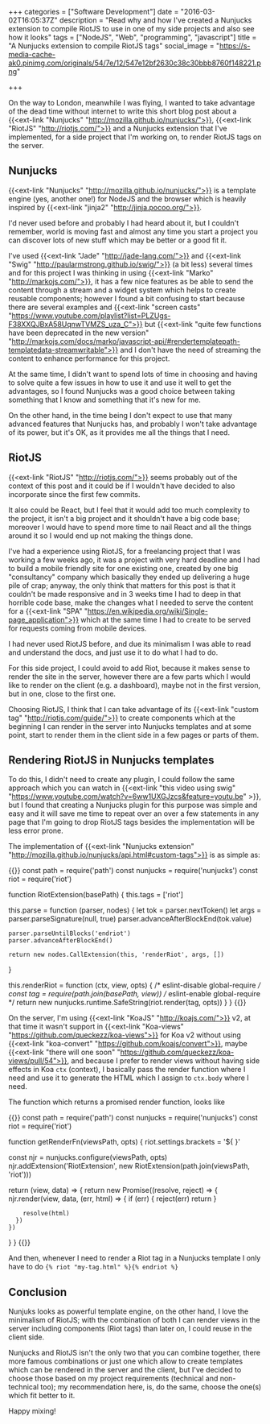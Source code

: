 +++
categories = ["Software Development"]
date = "2016-03-02T16:05:37Z"
description = "Read why and how I've created a Nunjucks extension to compile RiotJS to use in one of my side projects and also see how it looks"
tags = ["NodeJS", "Web", "programming", "javascript"]
title = "A Nunjucks extension to compile RiotJS tags"
social_image = "https://s-media-cache-ak0.pinimg.com/originals/54/7e/12/547e12bf2630c38c30bbb8760f148221.png"

+++

On the way to London, meanwhile I was flying, I wanted to take advantage of the dead time without internet to write this short blog post about a {{<ext-link "Nunjucks" "http://mozilla.github.io/nunjucks/">}}, {{<ext-link "RiotJS" "http://riotjs.com/">}} and a Nunjucks extension that I've implemented, for a side project that I'm working on, to render RiotJS tags on the server.

## Nunjucks

{{<ext-link "Nunjucks" "http://mozilla.github.io/nunjucks/">}} is a template engine (yes, another one!) for NodeJS and the browser which is heavily inspired by {{<ext-link "jinja2" "http://jinja.pocoo.org/">}}.

I'd never used before and probably I had heard about it, but I couldn't remember, world is moving fast and almost any time you start a project you can discover lots of new stuff which may be better or a good fit it.

I've used {{<ext-link "Jade" "http://jade-lang.com/">}} and {{<ext-link "Swig" "http://paularmstrong.github.io/swig/">}} (a bit less) several times and for this project I was thinking in using {{<ext-link "Marko" "http://markojs.com/">}}, it has a few nice features as be able to send the content through a stream and a widget system which helps to create reusable components; however I found a bit confusing to start because there are several examples and {{<ext-link "screen casts" "https://www.youtube.com/playlist?list=PLZUgs-F38XXQJBxA58UqnwTVMZS_uza_C">}} but {{<ext-link "quite few functions have been deprecated in the new version" "http://markojs.com/docs/marko/javascript-api/#rendertemplatepath-templatedata-streamwritable">}} and I don't have the need of streaming the content to enhance performance for this project.

At the same time, I didn't want to spend lots of time in choosing and having to solve quite a few issues in how to use it and use it well to get the advantages, so I found Nunjucks was a good choice between taking something that I know and something that it's new for me.

On the other hand, in the time being I don't expect to use that many advanced features that Nunjucks has, and probably I won't take advantage of its power, but it's OK, as it provides me all the things that I need.

## RiotJS

{{<ext-link "RiotJS" "http://riotjs.com/">}} seems probably out of the context of this post and it could be if I wouldn't have decided to also incorporate since the first few commits.

It also could be React, but I feel that it would add too much complexity to the project, it isn't a big project and it shouldn't have a big code base; moreover I would have to spend more time to nail React and all the things around it so I would end up not making the things done.

I've had a experience using RiotJS, for a freelancing project that I was working a few weeks ago, it was a project with very hard deadline and I had to build a mobile friendly site for one existing one, created by one big "consultancy" company which basically they ended up delivering a huge pile of crap; anyway, the only think that matters for this post is that it couldn't be made responsive and in 3 weeks time I had to deep in that horrible code base, make the changes what I needed to serve the content for a {{<ext-link "SPA" "https://en.wikipedia.org/wiki/Single-page_application">}} which at the same time I had to create to be served for requests coming from mobile devices.

I had never used RiotJS before, and due its minimalism I was able to read and understand the docs, and just use it to do what I had to do.

For this side project, I could avoid to add Riot, because it makes sense to render the site in the server, however there are a few parts which I would like to render on the client (e.g. a dashboard), maybe not in the first version, but in one, close to the first one.

Choosing RiotJS, I think that I can take advantage of its {{<ext-link "custom tag" "http://riotjs.com/guide/">}} to create components which at the beginning I can render in the server into Nunjucks templates and at some point, start to render them in the client side in a few pages or parts of them.


## Rendering RiotJS in Nunjucks templates

To do this, I didn't need to create any plugin, I could follow the same approach which you can watch in {{<ext-link "this video using swig" "https://www.youtube.com/watch?v=6ww1UXGJzcs&feature=youtu.be" >}}, but I found that creating a Nunjucks plugin for this purpose was simple and easy and it will save me time to repeat over an over a few statements in any page that I'm going to drop RiotJS tags besides the implementation will be less error prone.

The implementation of {{<ext-link "Nunjucks extension" "http://mozilla.github.io/nunjucks/api.html#custom-tags">}} is as simple as:

{{<highlight js>}}
const path = require('path')
const nunjucks = require('nunjucks')
const riot = require('riot')

function RiotExtension(basePath) {
  this.tags = ['riot']

  this.parse = function (parser, nodes) {
    let tok = parser.nextToken()
    let args = parser.parseSignature(null, true)
    parser.advanceAfterBlockEnd(tok.value)

    parser.parseUntilBlocks('endriot')
    parser.advanceAfterBlockEnd()

    return new nodes.CallExtension(this, 'renderRiot', args, [])
  }

  this.renderRiot = function (ctx, view, opts) {
    /* eslint-disable global-require */
    const tag = require(path.join(basePath, view))
    /* eslint-enable global-require */
    return new nunjucks.runtime.SafeString(riot.render(tag, opts))
  }
}
{{</highlight>}}

On the server, I'm using {{<ext-link "KoaJS" "http://koajs.com/">}} v2, at that time it wasn't support in {{<ext-link "Koa-views" "https://github.com/queckezz/koa-views">}} for Koa v2 without using {{<ext-link "koa-convert" "https://github.com/koajs/convert">}}, maybe {{<ext-link "there will one soon" "https://github.com/queckezz/koa-views/pull/54">}}, and because I prefer to render views without having side effects in Koa `ctx` (context), I basically pass the render function where I need and use it to generate the HTML which I assign to `ctx.body` where I need.

The function which returns a promised render function, looks like

{{<highlight js>}}
const path = require('path')
const nunjucks = require('nunjucks')
const riot = require('riot')

function getRenderFn(viewsPath, opts) {
  riot.settings.brackets = '${ }'

  const njr = nunjucks.configure(viewsPath, opts)
  njr.addExtension('RiotExtension', new RiotExtension(path.join(viewsPath, 'riot')))

  return (view, data) => {
    return new Promise((resolve, reject) => {
      njr.render(view, data, (err, html) => {
        if (err) {
          reject(err)
          return
        }

        resolve(html)
      })
    })
  }
}
{{</highlight>}}

And then, whenever I need to render a Riot tag in a Nunjucks template I only have to do `{% riot "my-tag.html" %}{% endriot %}`

## Conclusion

Nunjuks looks as powerful template engine, on the other hand, I love the minimalism of RiotJS; with the combination of both I can render views in the server including components (Riot tags) than later on, I could reuse in the client side.

Nunjucks and RiotJS isn't the only two that you can combine together, there more famous combinations or just one which allow to create templates which can be rendered in the server and the client, but I've decided to choose those based on my project requirements (technical and non-technical too); my recommendation here, is, do the same, choose the one(s) which fit better to it.

Happy mixing!
